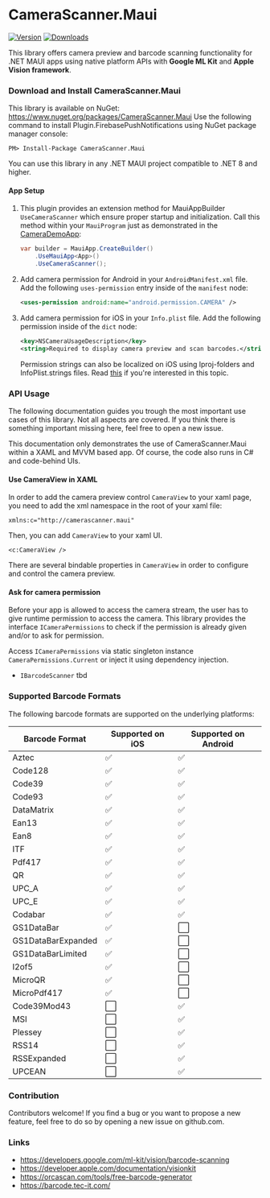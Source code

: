 # CameraScanner.Maui
[![Version](https://img.shields.io/nuget/v/CameraScanner.Maui.svg)](https://www.nuget.org/packages/CameraScanner.Maui)  [![Downloads](https://img.shields.io/nuget/dt/CameraScanner.Maui.svg)](https://www.nuget.org/packages/CameraScanner.Maui)

This library offers camera preview and barcode scanning functionality for .NET MAUI apps using native platform APIs with **Google ML Kit** and **Apple Vision framework**.

### Download and Install CameraScanner.Maui
This library is available on NuGet: https://www.nuget.org/packages/CameraScanner.Maui
Use the following command to install Plugin.FirebasePushNotifications using NuGet package manager console:

    PM> Install-Package CameraScanner.Maui

You can use this library in any .NET MAUI project compatible to .NET 8 and higher.

#### App Setup
1. This plugin provides an extension method for MauiAppBuilder `UseCameraScanner` which ensure proper startup and initialization.
   Call this method within your `MauiProgram` just as demonstrated in the [CameraDemoApp](https://github.com/thomasgalliker/CameraScanner.Maui/tree/develop/Samples):
   ```csharp
   var builder = MauiApp.CreateBuilder()
       .UseMauiApp<App>()
       .UseCameraScanner();
   ```
2. Add camera permission for Android in your `AndroidManifest.xml` file.
   Add the following `uses-permission` entry inside of the `manifest` node:
   ```xml
   <uses-permission android:name="android.permission.CAMERA" />
   ```
3. Add camera permission for iOS in your `Info.plist` file.
   Add the following permission inside of the `dict` node:
   ```xml
   <key>NSCameraUsageDescription</key>
   <string>Required to display camera preview and scan barcodes.</string>
   ```
   Permission strings can also be localized on iOS using lproj-folders and InfoPlist.strings files. Read [this](https://learn.microsoft.com/en-us/dotnet/maui/fundamentals/localization) if you're interested in this topic.

### API Usage
The following documentation guides you trough the most important use cases of this library. Not all aspects are covered. If you think there is something important missing here, feel free to open a new issue.

This documentation only demonstrates the use of CameraScanner.Maui within a XAML and MVVM based app. Of course, the code also runs in C# and code-behind UIs.

#### Use CameraView in XAML
In order to add the camera preview control `CameraView` to your xaml page, you need to add the xml namespace in the root of your xaml file:
```xaml
xmlns:c="http://camerascanner.maui"
```

Then, you can add `CameraView` to your xaml UI.
```xaml
<c:CameraView />
```
There are several bindable properties in `CameraView` in order to configure and control the camera preview.

#### Ask for camera permission
Before your app is allowed to access the camera stream, the user has to give runtime permission to access the camera. This library provides the interface `ICameraPermissions` to check if the permission is already given and/or to ask for permission. 

Access `ICameraPermissions` via static singleton instance `CameraPermissions.Current` or inject it using dependency injection.


- `IBarcodeScanner` tbd

### Supported Barcode Formats
The following barcode formats are supported on the underlying platforms:

| Barcode Format       | Supported on iOS       | Supported on Android     |
|----------------------|------------------------|--------------------------|
| Aztec                | :white_check_mark:     | :white_check_mark:       |
| Code128              | :white_check_mark:     | :white_check_mark:       |
| Code39               | :white_check_mark:     | :white_check_mark:       |
| Code93               | :white_check_mark:     | :white_check_mark:       |
| DataMatrix           | :white_check_mark:     | :white_check_mark:       |
| Ean13                | :white_check_mark:     | :white_check_mark:       |
| Ean8                 | :white_check_mark:     | :white_check_mark:       |
| ITF                  | :white_check_mark:     | :white_check_mark:       |
| Pdf417               | :white_check_mark:     | :white_check_mark:       |
| QR                   | :white_check_mark:     | :white_check_mark:       |
| UPC_A                | :white_check_mark:     | :white_check_mark:       |
| UPC_E                | :white_check_mark:     | :white_check_mark:       |
| Codabar              | :white_check_mark:     | :white_check_mark:       |
| GS1DataBar           | :white_check_mark:     | :white_large_square:     |
| GS1DataBarExpanded   | :white_check_mark:     | :white_large_square:     |
| GS1DataBarLimited    | :white_check_mark:     | :white_large_square:     |
| I2of5                | :white_check_mark:     | :white_large_square:     |
| MicroQR              | :white_check_mark:     | :white_large_square:     |
| MicroPdf417          | :white_check_mark:     | :white_large_square:     |
| Code39Mod43          | :white_large_square:   | :white_check_mark:       |
| MSI                  | :white_large_square:   | :white_check_mark:       |
| Plessey              | :white_large_square:   | :white_check_mark:       |
| RSS14                | :white_large_square:   | :white_check_mark:       |
| RSSExpanded          | :white_large_square:   | :white_check_mark:       |
| UPCEAN               | :white_large_square:   | :white_check_mark:       |


### Contribution
Contributors welcome! If you find a bug or you want to propose a new feature, feel free to do so by opening a new issue on github.com.

### Links
- https://developers.google.com/ml-kit/vision/barcode-scanning
- https://developer.apple.com/documentation/visionkit
- https://orcascan.com/tools/free-barcode-generator
- https://barcode.tec-it.com/